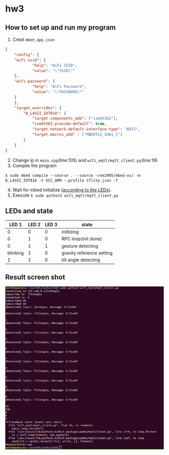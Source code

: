# hw3

## How to set up and run my program
1. Creat ```mbed_app.json```
``` json
{
    "config": {
    "wifi-ssid": {
            "help": "WiFi SSID",
            "value": "\"SSID\""
    },
    "wifi-password": {
            "help": "WiFi Password",
            "value": "\"PASSWORD\""
    }
    },
    "target_overrides": {
        "B_L4S5I_IOT01A": {
            "target.components_add": ["ism43362"],
            "ism43362.provide-default": true,
            "target.network-default-interface-type": "WIFI",
            "target.macros_add" : ["MBEDTLS_SHA1_C"]
        }
    }
}
```
2. Change ip in ```main.cpp```(line:105) and ```wifi_mqtt/mqtt_client.py```(line:19)
3. Compile the program
```
$ sudo mbed compile --source . --source ~/ee2405/mbed-os/ -m B_L4S5I_IOT01A -t GCC_ARM --profile tflite.json -f
```
4. Wait for mbed initialize [(according to the LEDs)](#LEDs-and-state).
5. Execute ```$ sudo python3 wifi_mqtt/mqtt_client.py```

## LEDs and state 


| LED 1    | LED 2 | LED 3 | state                     |
| -------- | ----- | ----- | ------------------------- |
| 0        | 0     | 0     | initlizing                |
| 0        | 1     | 0     | RPC loop(init done)       |
| 0        | 1     | 1     | gesture detecting         |
| blinking | 1     | 0     | gravity reference setting |
| 1        | 1     | 0     | tilt angle detecting      |

## Result screen shot
![](https://github.com/mm0809/hw3/blob/main/HW/img/Screenshot%20from%202021-05-10%2001-28-03.png?raw=true)
